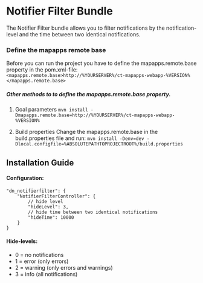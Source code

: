 # Notifier Filter Bundle
The Notifier Filter bundle allows you to filter notifications by the notification-level and the time between two identical notifications.

### Define the mapapps remote base
Before you can run the project you have to define the mapapps.remote.base property in the pom.xml-file:
`<mapapps.remote.base>http://%YOURSERVER%/ct-mapapps-webapp-%VERSION%</mapapps.remote.base>`

##### Other methods to to define the mapapps.remote.base property.
1. Goal parameters
`mvn install -Dmapapps.remote.base=http://%YOURSERVER%/ct-mapapps-webapp-%VERSION%`

2. Build properties
Change the mapapps.remote.base in the build.properties file and run:
`mvn install -Denv=dev -Dlocal.configfile=%ABSOLUTEPATHTOPROJECTROOT%/build.properties`

Installation Guide
------------------

#### Configuration:
```
"dn_notifierfilter": {
    "NotifierFilterController": {
        // hide level
        "hideLevel": 3,
        // hide time between two identical notifications
        "hideTime": 10000
    }
}
```

#### Hide-levels:
- 0 = no notifications
- 1 = error (only errors)
- 2 = warning (only errors and warnings)
- 3 = info (all notifications)
